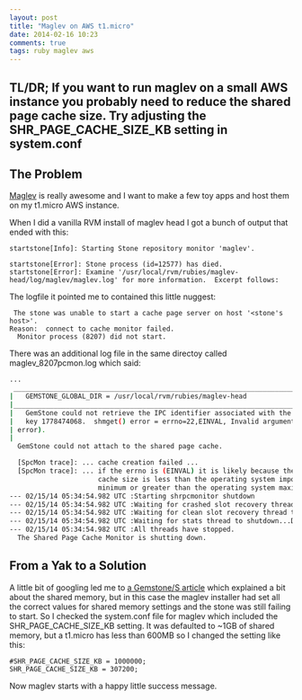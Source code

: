 ```yaml
---
layout: post
title: "Maglev on AWS t1.micro"
date: 2014-02-16 10:23
comments: true
tags: ruby maglev aws
---
```


## TL/DR; If you want to run maglev on a small AWS instance you probably need to reduce the shared page cache size. Try adjusting the SHR_PAGE_CACHE_SIZE_KB setting in system.conf

<!--more-->

## The Problem
[Maglev](http://maglev.github.io/) is really awesome and I want to make a few toy apps and host them on my t1.micro AWS instance.

When I did a vanilla RVM install of maglev head I got a bunch of output that ended with this:

```
startstone[Info]: Starting Stone repository monitor 'maglev'.

startstone[Error]: Stone process (id=12577) has died.
startstone[Error]: Examine '/usr/local/rvm/rubies/maglev-head/log/maglev/maglev.log' for more information.  Excerpt follows:
```

The logfile it pointed me to contained this little nuggest:

```
 The stone was unable to start a cache page server on host '<stone's host>'.
Reason:  connect to cache monitor failed.
  Monitor process (8207) did not start.
```

There was an additional log file in the same directoy called maglev_8207pcmon.log which said:

```bash /usr/local/rvm/rubies/maglev-head/log/maglev/maglev_8207pcmon.log
...
 _____________________________________________________________________________
|   GEMSTONE_GLOBAL_DIR = /usr/local/rvm/rubies/maglev-head                   |
|_____________________________________________________________________________|
|   GemStone could not retrieve the IPC identifier associated with the memory |
|   key 1778474068.  shmget() error = errno=22,EINVAL, Invalid argument (programmer
| error).                                                                     |
|                                                                             |
  GemStone could not attach to the shared page cache.

  [SpcMon trace]: ... cache creation failed ...
  [SpcMon trace]: ... if the errno is (EINVAL) it is likely because the
                      cache size is less than the operating system imposed
                      minimum or greater than the operating system maximum.
--- 02/15/14 05:34:54.982 UTC :Starting shrpcmonitor shutdown
--- 02/15/14 05:34:54.982 UTC :Waiting for crashed slot recovery thread to shutdown...Done.
--- 02/15/14 05:34:54.982 UTC :Waiting for clean slot recovery thread to shutdown...Done.
--- 02/15/14 05:34:54.982 UTC :Waiting for stats thread to shutdown...Done.
--- 02/15/14 05:34:54.982 UTC :All threads have stopped.
  The Shared Page Cache Monitor is shutting down.
```

## From a Yak to a Solution

A little bit of googling led me to [a Gemstone/S article](http://programminggems.wordpress.com/2012/04/06/configuring-shared-memory/) which explained a bit about the shared memory, but in this case the maglev installer had set all the correct values for shared memory settings and the stone was still failing to start. So I checked the system.conf file for maglev which included the SHR_PAGE_CACHE_SIZE_KB setting. It was defaulted to ~1GB of shared memory, but a t1.micro has less than 600MB so I changed the setting like this:

```text /usr/local/rvm/rubies/maglev-head/etc/system.conf
#SHR_PAGE_CACHE_SIZE_KB = 1000000;
SHR_PAGE_CACHE_SIZE_KB = 307200;
```

Now maglev starts with a happy little success message.
